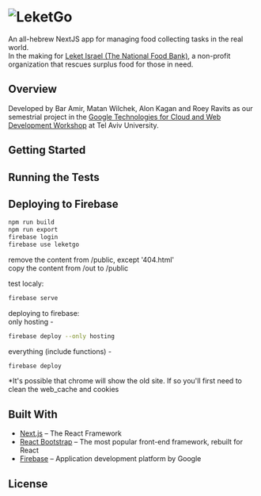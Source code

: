 # ![LeketGo](https://firebasestorage.googleapis.com/v0/b/leketgo.appspot.com/o/Asset%202%401.5x.png?alt=media&token=a4303fbe-414a-433c-a3ef-8ff573efb6b4)

An all-hebrew NextJS app for managing food collecting tasks in the real world.<br>
In the making for [Leket Israel (The National Food Bank)](https://www.leket.org/en/), a non-profit organization that rescues surplus food for those in need.

## Overview

Developed by Bar Amir, Matan Wilchek, Alon Kagan and Roey Ravits as our semestrial project in the [Google Technologies for Cloud and Web Development Workshop](https://sites.google.com/site/cloudweb18b/) at Tel Aviv University.

## Getting Started
## Running the Tests

## Deploying to Firebase

```bash
npm run build
npm run export
firebase login
firebase use leketgo
```

remove the content from /public, except '404.html'<br>
copy the content from /out to /public

test localy: 
```bash
firebase serve
```
deploying to firebase:<br>
only hosting - 
```bash
firebase deploy --only hosting
```
everything (include functions) - 
```bash
firebase deploy 
```
*It's possible that chrome will show the old site. If so you'll first need to clean the web_cache and cookies
## Built With
* [Next.js](https://github.com/zeit/next.js) – The React Framework
* [React Bootstrap](https://github.com/react-bootstrap/react-bootstrap) – The most popular front-end framework, rebuilt for React
* [Firebase](https://firebase.google.com/) – Application development platform by Google

## License
